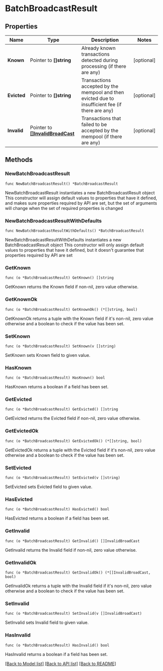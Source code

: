 # BatchBroadcastResult

## Properties

Name | Type | Description | Notes
------------ | ------------- | ------------- | -------------
**Known** | Pointer to **[]string** | Already known transactions detected during processing (if there are any) | [optional] 
**Evicted** | Pointer to **[]string** | Transactions accepted by the mempool and then evicted due to insufficient fee (if there are any) | [optional] 
**Invalid** | Pointer to [**[]InvalidBroadCast**](InvalidBroadCast.md) | Transactions that failed to be accepted by the mempool (if there are any) | [optional] 

## Methods

### NewBatchBroadcastResult

`func NewBatchBroadcastResult() *BatchBroadcastResult`

NewBatchBroadcastResult instantiates a new BatchBroadcastResult object
This constructor will assign default values to properties that have it defined,
and makes sure properties required by API are set, but the set of arguments
will change when the set of required properties is changed

### NewBatchBroadcastResultWithDefaults

`func NewBatchBroadcastResultWithDefaults() *BatchBroadcastResult`

NewBatchBroadcastResultWithDefaults instantiates a new BatchBroadcastResult object
This constructor will only assign default values to properties that have it defined,
but it doesn't guarantee that properties required by API are set

### GetKnown

`func (o *BatchBroadcastResult) GetKnown() []string`

GetKnown returns the Known field if non-nil, zero value otherwise.

### GetKnownOk

`func (o *BatchBroadcastResult) GetKnownOk() (*[]string, bool)`

GetKnownOk returns a tuple with the Known field if it's non-nil, zero value otherwise
and a boolean to check if the value has been set.

### SetKnown

`func (o *BatchBroadcastResult) SetKnown(v []string)`

SetKnown sets Known field to given value.

### HasKnown

`func (o *BatchBroadcastResult) HasKnown() bool`

HasKnown returns a boolean if a field has been set.

### GetEvicted

`func (o *BatchBroadcastResult) GetEvicted() []string`

GetEvicted returns the Evicted field if non-nil, zero value otherwise.

### GetEvictedOk

`func (o *BatchBroadcastResult) GetEvictedOk() (*[]string, bool)`

GetEvictedOk returns a tuple with the Evicted field if it's non-nil, zero value otherwise
and a boolean to check if the value has been set.

### SetEvicted

`func (o *BatchBroadcastResult) SetEvicted(v []string)`

SetEvicted sets Evicted field to given value.

### HasEvicted

`func (o *BatchBroadcastResult) HasEvicted() bool`

HasEvicted returns a boolean if a field has been set.

### GetInvalid

`func (o *BatchBroadcastResult) GetInvalid() []InvalidBroadCast`

GetInvalid returns the Invalid field if non-nil, zero value otherwise.

### GetInvalidOk

`func (o *BatchBroadcastResult) GetInvalidOk() (*[]InvalidBroadCast, bool)`

GetInvalidOk returns a tuple with the Invalid field if it's non-nil, zero value otherwise
and a boolean to check if the value has been set.

### SetInvalid

`func (o *BatchBroadcastResult) SetInvalid(v []InvalidBroadCast)`

SetInvalid sets Invalid field to given value.

### HasInvalid

`func (o *BatchBroadcastResult) HasInvalid() bool`

HasInvalid returns a boolean if a field has been set.


[[Back to Model list]](../README.md#documentation-for-models) [[Back to API list]](../README.md#documentation-for-api-endpoints) [[Back to README]](../README.md)



